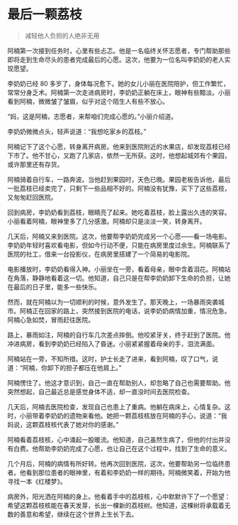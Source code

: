 # 最后一颗荔枝
> 减轻他人负担的人绝非无用

阿楠第一次接到任务时，心里有些忐忑。他是一名临终关怀志愿者，专门帮助那些即将走到生命尽头的患者完成最后的心愿。这次，他要为一位名叫李奶奶的老人实现愿望。

李奶奶已经 80 多岁了，身体每况愈下。她的女儿小丽在医院陪护，但工作繁忙，常常分身乏术。阿楠第一次走进病房时，李奶奶正躺在床上，眼神有些黯淡。小丽看到阿楠，微微皱了皱眉，似乎对这个陌生人有些不放心。

“妈，这是阿楠，志愿者，来帮咱们完成心愿的。”小丽介绍道。

李奶奶微微点头，轻声说道：“我想吃家乡的荔枝。”

阿楠记下了这个心愿，转身离开病房。他来到医院附近的水果店，却发现荔枝已经下市了。他不甘心，又跑了几家店，依然一无所获。这时，他想起城郊有个果园，或许那里还有存货。

阿楠骑着自行车，一路奔波。当他赶到果园时，天色已晚。果园老板告诉他，最后一批荔枝已经卖完了，只剩下一些品相不好的。阿楠没有犹豫，买下了这些荔枝，又匆匆赶回医院。

回到病房，李奶奶看到荔枝，眼睛亮了起来。她吃着荔枝，脸上露出久违的笑容。小丽看着阿楠，眼神里多了几分感激。阿楠却只是淡淡一笑，转身离开。

几天后，阿楠又来到医院。这次，他要帮李奶奶完成另一个心愿——看一场电影。李奶奶年轻时喜欢看电影，但如今行动不便，只能在病房里度过余生。阿楠联系了医院的社工，借来一台投影仪，在病房里搭建了一个简易的电影院。

电影播放时，李奶奶看得入神。小丽坐在一旁，看着母亲，眼中含着泪花。阿楠站在角落，静静地看着这一切。他知道，自己只是在帮李奶奶卸下生命的负担，让她在最后的日子里，能多一些快乐。

然而，就在阿楠以为一切顺利的时候，意外发生了。那天晚上，一场暴雨突袭城市。阿楠正在回家的路上，突然接到医院的电话，说李奶奶病情加重，情况危急。阿楠心急如焚，冒雨赶往医院。

路上，暴雨如注，阿楠的自行车几次差点摔倒。他咬紧牙关，终于赶到了医院。他冲进病房，看到李奶奶已经陷入了昏迷。小丽紧紧握着母亲的手，泪流满面。

阿楠站在一旁，不知所措。这时，护士长走了进来，看到阿楠，叹了口气，说道：“阿楠，你卸下的担子都压在他肩上。”

阿楠愣住了。他这才意识到，自己一直在帮助别人，却忽略了自己也需要帮助。他突然想起，自己最近总是感觉身体不适，却一直没时间去医院检查。

几天后，阿楠去医院检查，发现自己也患上了重病。他躺在病床上，心情复杂。这时，小丽带着李奶奶的遗物来看他。她把一颗荔枝核放在阿楠的手心，说道：“我妈说，这颗荔枝核代表了她对你的感谢。”

阿楠看着荔枝核，心中涌起一股暖流。他知道，自己虽然生病了，但他的付出并没有白费。他帮助李奶奶完成了心愿，也让自己在这个过程中，找到了生命的意义。

几个月后，阿楠的病情有所好转。他再次回到医院，这次，他要帮助另一位临终患者。他看到那位患者的眼神里，有着和李奶奶一样的期待。阿楠微笑着，开始为他寻找一本《红楼梦》。

病房外，阳光洒在阿楠的身上。他看着手中的荔枝核，心中默默许下了一个愿望：希望这颗荔枝核能在春天发芽，长出一棵新的荔枝树。他知道，这棵树将承载着无数的善意和希望，继续在这个世界上生长下去。